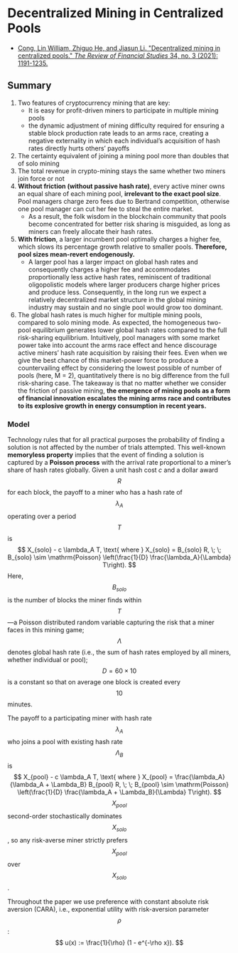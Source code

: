 # Decentralized Mining in Centralized Pools

- [Cong, Lin William, Zhiguo He, and Jiasun Li. "Decentralized mining in centralized pools." *The Review of Financial Studies* 34, no. 3 (2021): 1191-1235.](https://academic.oup.com/rfs/article-abstract/34/3/1191/5815571)



## Summary

1. Two features of cryptocurrency mining that are key:
   - It is easy for profit-driven miners to participate in multiple mining pools
   - the dynamic adjustment of mining difficulty required for ensuring a stable block production rate leads to an arms race, creating a negative externality in which each individual’s acquisition of hash rates directly hurts others’ payoffs
2. The certainty equivalent of joining a mining pool more than doubles that of solo mining
3. The total revenue in crypto-mining stays the same whether two miners join force or not
4. **Without friction (without passive hash rate)**, every active miner owns an equal share of each mining pool, **irrelevant to the exact pool size**. Pool managers charge zero fees due to Bertrand competition, otherwise one pool manager can cut her fee to steal the entire market.
   - As a result, the folk wisdom in the blockchain community that pools become concentrated for better risk sharing is misguided, as long as miners can freely allocate their hash rates.
5. **With friction**, a larger incumbent pool optimally charges a higher fee, which slows its percentage growth relative to smaller pools. **Therefore, pool sizes mean-revert endogenously.**
   - A larger pool has a larger impact on global hash rates and consequently charges a higher fee and accommodates proportionally less active hash rates, reminiscent of traditional oligopolistic models where larger producers charge higher prices and produce less. Consequently, in the long run we expect a relatively decentralized market structure in the global mining industry may sustain and no single pool would grow too dominant.
6. The global hash rates is much higher for multiple mining pools, compared to solo mining mode. As expected, the homogeneous two-pool equilibrium generates lower global hash rates compared to the full risk-sharing equilibrium. Intuitively, pool managers with some market power take into account the arms race effect and hence discourage active miners’ hash rate acquisition by raising their fees. Even when we give the best chance of this market-power force to produce a countervailing effect by considering the lowest possible of number of pools (here, M = 2), quantitatively there is no big difference from the full risk-sharing case. The takeaway is that no matter whether we consider the friction of passive mining, **the emergence of mining pools as a form of financial innovation escalates the mining arms race and contributes to its explosive growth in energy consumption in recent years.**



### Model

Technology rules that for all practical purposes the probability of finding a solution is not affected by the number of trials attempted. This well-known **memoryless property** implies that the event of finding a solution is captured by a **Poisson process** with the arrival rate proportional to a miner’s share of hash rates globally. Given a unit hash cost $c$ and a dollar award $$R$$ for each block, the payoff to a miner who has a hash rate of $$\lambda_A$$ operating over a period $$T$$ is
$$
X_{solo} - c \lambda_A T, \text{ where } X_{solo} = B_{solo} R, \; \; B_{solo} \sim \mathrm{Poisson} \left(\frac{1}{D} \frac{\lambda_A}{\Lambda} T\right).
$$
Here, $$B_{solo}$$ is the number of blocks the miner finds within $$T$$—a Poisson distributed random variable capturing the risk that a miner faces in this mining game; $$\Lambda$$ denotes global hash rate (i.e., the sum of hash rates employed by all miners, whether individual or pool); $$D = 60×10$$ is a constant so that on average one block is created every $$10$$ minutes.



The payoff to a participating miner with hash rate $$\lambda_A$$ who joins a pool with existing hash rate $$\Lambda_B$$ is
$$
X_{pool} - c \lambda_A T, \text{ where } X_{pool} = \frac{\lambda_A}{\lambda_A + \Lambda_B} B_{pool} R, \; \; B_{pool} \sim \mathrm{Poisson} \left(\frac{1}{D} \frac{\lambda_A + \Lambda_B}{\Lambda} T\right).
$$
$$X_{pool}$$ second-order stochastically dominates $$X_{solo}$$, so any risk-averse miner strictly prefers $$X_{pool}$$ over $$X_{solo}$$.

Throughout the paper we use preference with constant absolute risk aversion (CARA), i.e., exponential utility with risk-aversion parameter $$\rho$$:
$$
u(x) := \frac{1}{\rho} (1 - e^{-\rho x}).
$$
